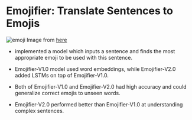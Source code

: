 
# Emojifier: Translate Sentences to Emojis

![emoji](http://stmedia.startribune.com/images/4EMOJI111417.jpg)
Image from [here](http://www.startribune.com/is-an-emoji-worth-a-thousand-words/457255183/)

- implemented a model which inputs a sentence and finds the most appropriate emoji to be used with this sentence.

- Emojifier-V1.0 model used word embeddings, while Emojifier-V2.0 added LSTMs on top of Emojifier-V1.0.  

- Both of Emojifier-V1.0 and Emojifier-V2.0 had high accuracy and could generalize correct emojis to unseen words. 

- Emojifier-V2.0 performed better than Emojifier-V1.0 at understanding complex sentences. 
